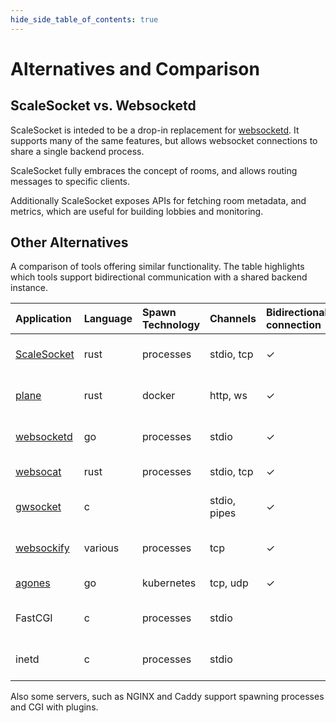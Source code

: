 ```yaml
---
hide_side_table_of_contents: true
---
```


# Alternatives and Comparison

## ScaleSocket vs. Websocketd

ScaleSocket is inteded to be a drop-in replacement for [websocketd](http://websocketd.com/). It supports many of the same features, but allows websocket connections to share a single backend process.

ScaleSocket fully embraces the concept of rooms, and allows routing messages to specific clients.

Additionally ScaleSocket exposes APIs for fetching room metadata, and metrics, which are useful for building lobbies and monitoring.

## Other Alternatives

A comparison of tools offering similar functionality.
The table highlights which tools support bidirectional communication with a shared backend instance.

|                                                Application|Language|Spawn Technology|Channels|Bidirectional connection|Shared backend|Use case|
|:----|:----|:----|:----|:----|:----|:----|
|[ScaleSocket](https:/scalesocket.org/)|rust|processes|stdio, tcp|✓|✓|bidirectional websocket server|
|[plane](https://github.com/drifting-in-space/plane)|rust|docker|http, ws|✓|✓|bidirectional websocket server|
|[websocketd](http://websocketd.com/)|go|processes|stdio|✓| |bidirectional websocket server|
|[websocat](https://github.com/vi/websocat)|rust|processes|stdio, tcp|✓| |all-round tool|
|[gwsocket](https://gwsocket.io/)|c| |stdio, pipes|✓|✓|bidirectional websocket stream|
|[websockify](https://github.com/novnc/websockify)|various|processes|tcp|✓|✓|websocket to TCP proxy|
|[agones](https://agones.dev/site/docs/overview/)|go|kubernetes|tcp, udp|✓|✓|gameserver scaler|
|                                                FastCGI|c|processes|stdio| |✓|dynamic websites in 2000's|
|                                                inetd|c|processes|stdio| | |dynamic websites in 1990's|

Also some servers, such as NGINX and Caddy support spawning processes and CGI with plugins.